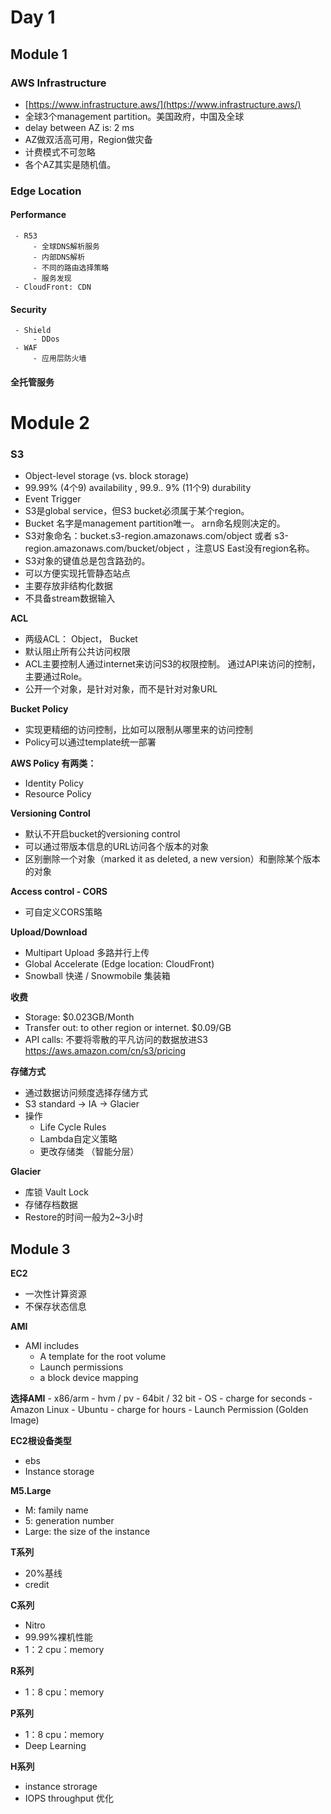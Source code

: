 # Day 1
## Module 1

### AWS Infrastructure

 - [https://www.infrastructure.aws/](https://www.infrastructure.aws/)
 - 全球3个management partition。美国政府，中国及全球
 - delay between AZ is: 2 ms 
 - AZ做双活高可用，Region做灾备
 - 计费模式不可忽略
 - 各个AZ其实是随机值。

### Edge Location
 #### Performance
	 - R53
		 - 全球DNS解析服务
		 - 内部DNS解析
		 - 不同的路由选择策略
		 - 服务发现
	 - CloudFront: CDN
 #### Security
	 - Shield
		 - DDos
	 - WAF
		 - 应用层防火墙
#### 全托管服务

# Module 2
### S3
- Object-level storage (vs. block storage)
- 99.99% (4个9) availability , 99.9.. 9% (11个9) durability
- Event Trigger 
- S3是global service，但S3 bucket必须属于某个region。
- Bucket 名字是management partition唯一。 arn命名规则决定的。
- S3对象命名：bucket.s3-region.amazonaws.com/object 或者 s3-region.amazonaws.com/bucket/object ，注意US East没有region名称。
- S3对象的键值总是包含路劲的。
- 可以方便实现托管静态站点
- 主要存放非结构化数据
- 不具备stream数据输入

**ACL**
- 两级ACL： Object， Bucket 
- 默认阻止所有公共访问权限
- ACL主要控制人通过internet来访问S3的权限控制。 通过API来访问的控制，主要通过Role。
- 公开一个对象，是针对对象，而不是针对对象URL

**Bucket Policy**
- 实现更精细的访问控制，比如可以限制从哪里来的访问控制
- Policy可以通过template统一部署

**AWS Policy 有两类：**
- Identity Policy
- Resource Policy

**Versioning Control**
- 默认不开启bucket的versioning control
- 可以通过带版本信息的URL访问各个版本的对象
- 区别删除一个对象（marked it as deleted, a new version）和删除某个版本的对象

**Access control - CORS**
- 可自定义CORS策略

**Upload/Download**
- Multipart Upload 多路并行上传
- Global Accelerate (Edge location: CloudFront)
- Snowball 快递 / Snowmobile 集装箱

**收费**
- Storage: $0.023GB/Month
- Transfer out: to other region or internet. $0.09/GB
- API calls: 不要将零散的平凡访问的数据放进S3
https://aws.amazon.com/cn/s3/pricing

**存储方式**
- 通过数据访问频度选择存储方式
- S3 standard -> IA -> Glacier
- 操作
	- Life Cycle Rules
	- Lambda自定义策略
	- 更改存储类 （智能分层）

**Glacier**
- 库锁 Vault Lock
- 存储存档数据
- Restore的时间一般为2~3小时

## Module 3

**EC2**
- 一次性计算资源 
- 不保存状态信息

**AMI**
- AMI includes
	- A template for the root volume
	- Launch permissions
	- a block device mapping
	
**选择AMI**
	- x86/arm
	- hvm / pv
	- 64bit / 32 bit
	- OS
		- charge for seconds
			- Amazon Linux
			- Ubuntu
		- charge for hours
	- Launch Permission (Golden Image)

**EC2根设备类型**
- ebs
- Instance storage

**M5.Large**
 - M: family name 
 - 5: generation number 
 - Large: the size of the instance

**T系列**

 - 20%基线
 - credit

**C系列**
- Nitro
- 99.99%裸机性能
- 1：2 cpu：memory

**R系列**
- 1：8 cpu：memory

**P系列**
- 1：8 cpu：memory
- Deep Learning

**H系列**
- instance strorage
- IOPS throughput 优化


<!--stackedit_data:
eyJoaXN0b3J5IjpbMTM2NDA5NzcyOSwtNTk5MjI0MzQ3LDcyMj
E1MzEzNSwtMTEyODA3NTY0Miw3NTU5NDk2NDMsLTQzNDM3NDA2
MCwtMjU3MTE5NDA5LDIwMTY5MzcxNTAsNzg4MTQ2Nzg4LC0yMD
cyNzE2Njk2LC0xNzk5ODEyNjMwLC0xNzgyMzgzMzAxLDE2OTU5
ODU0MSwtMzc5Nzg5MTM3LDY3NTQ4NzU2LC0xNzgyMDMyNjk5LD
E0MDAzMjY2MTcsNzMwOTk4MTE2XX0=
-->